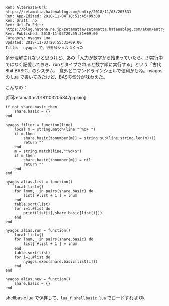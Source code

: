 ```header
Rem: Alternate-Url: https://zetamatta.hatenablog.com/entry/2018/11/03/205531
Rem: App-Edited: 2018-11-04T18:51:45+09:00
Rem: Draft: no
Rem: Url-To-Edit: https://blog.hatena.ne.jp/zetamatta/zetamatta.hatenablog.com/atom/entry/10257846132663891488
Rem: Published: 2018-11-03T20:55:31+09:00
Category: nyagos Lua
Updated: 2018-11-03T20:55:31+09:00
Title:  nyagos で、行番号シェルつくった
```
多分理解されないと思うけど、あの「入力が数字から始まっていたら、即実行中ではなく記憶しておき、runとタイプされると数字順に実行する」という「古代 8bit BASIC」のシステム、 意外とコマンドラインシェルで便利かもね。nyagos の Lua で書いてみたけど、BASIC気分が味わえた。

こんなの：

[f:id:zetamatta:20181103205347p:plain]

```
if not share.basic then
    share.basic = {}
end

nyagos.filter = function(line)
    local m = string.match(line,"^%d+ ")
    if m then
        share.basic[tonumber(m)] = string.sub(line,string.len(m)+1)
        return ""
    end
    m = string.match(line,"^%d+$")
    if m then
        share.basic[tonumber(m)] = nil
        return ""
    end
end

nyagos.alias.list = function()
    local list={}
    for lnum,_ in pairs(share.basic) do
        list[ #list + 1 ] = lnum
    end
    table.sort(list)
    for i=1,#list do
        print(list[i],share.basic[list[i]])
    end
end

nyagos.alias.run = function()
    local list={}
    for lnum,_ in pairs(share.basic) do
        list[ #list + 1 ] = lnum
    end
    table.sort(list)
    for i=1,#list do
        nyagos.exec(share.basic[list[i]])
    end
end

nyagos.alias.new = function()
    share.basic = {}
end
```

shellbasic.lua で保存して、`lua_f shellbasic.lua` でロードすれば Ok
